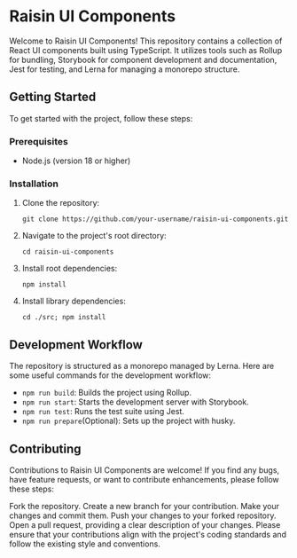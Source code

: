 # Raisin UI Components

Welcome to Raisin UI Components! This repository contains a collection of React UI components built using TypeScript. It utilizes tools such as Rollup for bundling, Storybook for component development and documentation, Jest for testing, and Lerna for managing a monorepo structure.

## Getting Started

To get started with the project, follow these steps:

### Prerequisites

- Node.js (version 18 or higher)

### Installation

1. Clone the repository:

   ```
   git clone https://github.com/your-username/raisin-ui-components.git
   ```

2. Navigate to the project's root directory:

   ```
   cd raisin-ui-components
   ```

3. Install root dependencies:

   ```
   npm install
   ```

4. Install library dependencies:

   ```
   cd ./src; npm install
   ```

## Development Workflow

The repository is structured as a monorepo managed by Lerna. Here are some useful commands for the development workflow:

- `npm run build`: Builds the project using Rollup.
- `npm run start`: Starts the development server with Storybook.
- `npm run test`: Runs the test suite using Jest.
- `npm run prepare`(Optional): Sets up the project with husky.

## Contributing

Contributions to Raisin UI Components are welcome! If you find any bugs, have feature requests, or want to contribute enhancements, please follow these steps:

Fork the repository.
Create a new branch for your contribution.
Make your changes and commit them.
Push your changes to your forked repository.
Open a pull request, providing a clear description of your changes.
Please ensure that your contributions align with the project's coding standards and follow the existing style and conventions.

